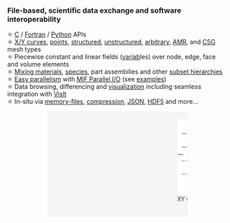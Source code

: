 <style>
</style>
### File-based, scientific data exchange and software interoperability

&#9883;&nbsp;[C] / [Fortran] / [Python] APIs<br>
&#9883;&nbsp;[X/Y curves], [points], [structured], [unstructured], [arbitrary], [AMR], and [CSG] mesh types<br>
&#9883;&nbsp;Piecewise constant and linear fields ([v][][a][][r][][i][][ab][]les) over node, edge, face and volume elements<br>
&#9883;&nbsp;[Mixing materials], [species], part assembilies and other [subset hierarchies]<br>
&#9883;&nbsp;[Easy parallelism] with [MIF Parallel I/O] (see [examples])<br>
&#9883;&nbsp;Data browsing, differencing and [visualization] including seamless integration with [VisIt]<br>
&#9883;&nbsp;In-situ via [memory-files], [compression], [JSON], [HDF5] and more...

<img src="ghpages/images/silo_objects_roll.gif" alt="Silo Objects Roll" style="display: block; margin: auto;">

[C]: https://silo.readthedocs.io/en/latest/intro.html
[Fortran]: https://silo.readthedocs.io/en/latest/fortran.html
[Python]: https://silo.readthedocs.io/en/latest/python.html
[X/Y Curves]: https://silo.readthedocs.io/en/latest/objects.html#dbputcurve
[points]: https://silo.readthedocs.io/en/latest/objects.html#dbputpointmesh
[structured]: https://silo.readthedocs.io/en/latest/objects.html#dbputquadmesh
[unstructured]: https://silo.readthedocs.io/en/latest/objects.html#dbgetucdmesh
[arbitrary]: https://silo.readthedocs.io/en/latest/objects.html#dbputphzonelist
[AMR]: https://silo.readthedocs.io/en/latest/subsets.html#dbmakemrgtree
[CSG]: https://silo.readthedocs.io/en/latest/objects.html#dbputcsgmesh
[Mixing materials]: https://silo.readthedocs.io/en/latest/objects.html#dbputmaterial
[species]: https://silo.readthedocs.io/en/latest/objects.html#dbputmatspecies
[subset hierarchies]: https://silo.readthedocs.io/en/latest/subsets.html
[memory-files]: https://docs.hdfgroup.org/hdf5/develop/group___f_a_p_l.html#ga6e6628f620a1c58c704129cf07282849
[MIF Parallel I/O]: https://www.hdfgroup.org/2017/03/mif-parallel-io-with-hdf5/
[VisIt]: https://visit.llnl.gov
[compression]: https://silo.readthedocs.io/en/latest/globals.html#dbsetcompression
[HDF5]: https://www.hdfgroup.org/solutions/hdf5/
[visualization]: https://visit-sphinx-github-user-manual.readthedocs.io/en/develop/data_into_visit/SiloFormat.html?highlight=silex#
[JSON]: https://silo.readthedocs.io/en/latest/json.html
[v]: https://silo.readthedocs.io/en/latest/objects.html#dbputpointvar
[a]: https://silo.readthedocs.io/en/latest/objects.html#dbputquadvar
[r]: https://silo.readthedocs.io/en/latest/objects.html#dbputucdvar
[i]: https://silo.readthedocs.io/en/latest/objects.html#dbputcsgvar
[ab]: https://silo.readthedocs.io/en/latest/subsets.html#dbmakemrgtree
[Easy parallelism]: https://github.com/LLNL/Silo/blob/ab0e316442e4dd340f04af81f8cd5868b337bb97/src/silo/pmpio.h#L55
[examples]: https://github.com/LLNL/Silo/blob/ab0e316442e4dd340f04af81f8cd5868b337bb97/tests/pmpio_silo_test_mesh.c#L70
